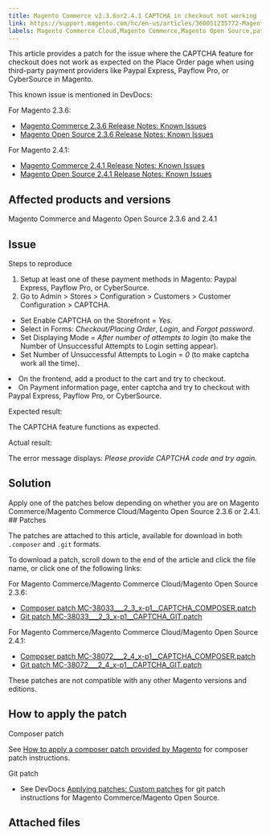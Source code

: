 ```yaml
---
title: Magento Commerce v2.3.6or2.4.1 CAPTCHA in checkout not working
link: https://support.magento.com/hc/en-us/articles/360051235772-Magento-Commerce-v2-3-6-2-4-1-CAPTCHA-in-checkout-not-working
labels: Magento Commerce Cloud,Magento Commerce,Magento Open Source,patch,order,PayPal Express Checkout,2.3.6,2.4.1,CyberSource,PayFlow Pro,CAPTCHA
---
```


This article provides a patch for the issue where the CAPTCHA feature for checkout does not work as expected on the Place Order page when using third-party payment providers like Paypal Express, Payflow Pro, or CyberSource in Magento.

This known issue is mentioned in DevDocs:

For Magento 2.3.6:

* [Magento Commerce 2.3.6 Release Notes: Known Issues](https://devdocs.magento.com/guides/v2.3/release-notes/commerce-2-3-6.html#known-issues)
* [Magento Open Source 2.3.6 Release Notes: Known Issues](https://devdocs.magento.com/guides/v2.3/release-notes/open-source-2-3-6.html#known-issues)

For Magento 2.4.1:

* [Magento Commerce 2.4.1 Release Notes: Known Issues](https://devdocs.magento.com/guides/v2.4/release-notes/commerce-2-4-1.html#known-issues)
* [Magento Open Source 2.4.1 Release Notes: Known Issues](https://devdocs.magento.com/guides/v2.4/release-notes/open-source-2-4-1.html#known-issues)

## Affected products and versions

Magento Commerce and Magento Open Source 2.3.6 and 2.4.1

## Issue

Steps to reproduce

1. Setup at least one of these payment methods in Magento: Paypal Express, Payflow Pro, or CyberSource.
1. Go to Admin > Stores > Configuration > Customers > Customer Configuration > CAPTCHA.

* Set Enable CAPTCHA on the Storefront = _Yes_.
* Select in Forms: _Checkout/Placing Order_, _Login_, and _Forgot password_.
* Set Displaying Mode = _After number of attempts to login_ (to make the Number of Unsuccessful Attempts to Login setting appear).
* Set Number of Unsuccessful Attempts to Login = _0_ (to make captcha work all the time).

<li>On the frontend, add a product to the cart and try to checkout.</li>
<li>On Payment information page, enter captcha and try to checkout with Paypal Express, Payflow Pro, or CyberSource.</li>

Expected result:

The CAPTCHA feature functions as expected.

Actual result:

The error message displays: _Please provide CAPTCHA code and try again._

## Solution

Apply one of the patches below depending on whether you are on Magento Commerce/Magento Commerce Cloud/Magento Open Source 2.3.6 or 2.4.1. ## Patches

The patches are attached to this article, available for download in both `` .composer `` and `` .git `` formats.

To download a patch, scroll down to the end of the article and click the file name, or click one of the following links:

For Magento Commerce/Magento Commerce Cloud/Magento Open Source 2.3.6:

* [Composer patch MC-38033\_\_\_2\_3\_x-p1\_\_CAPTCHA\_COMPOSER.patch](https://support.magento.com/hc/en-us/article_attachments/360074568351/MC-38033___2_3_x-p1__CAPTCHA_COMPOSER.patch)
* [Git patch MC-38033\_\_\_2\_3\_x-p1\_\_CAPTCHA\_GIT.patch](https://support.magento.com/hc/en-us/article_attachments/360074377532/MC-38033___2_3_x-p1__CAPTCHA_GIT.patch)

For Magento Commerce/Magento Commerce Cloud/Magento Open Source 2.4.1:

* [Composer patch MC-38072\_\_\_2\_4\_x-p1\_\_CAPTCHA\_COMPOSER.patch](https://support.magento.com/hc/en-us/article_attachments/360074377552/MC-38072___2_4_x-p1__CAPTCHA_COMPOSER.patch)
* [Git patch MC-38072\_\_\_2\_4\_x-p1\_\_CAPTCHA\_GIT.patch](https://support.magento.com/hc/en-us/article_attachments/360074568371/MC-38072___2_4_x-p1__CAPTCHA_GIT.patch)

These patches are not compatible with any other Magento versions and editions.

## How to apply the patch

Composer patch

See [How to apply a composer patch provided by Magento](https://support.magento.com/hc/en-us/articles/360028367731) for composer patch instructions.

Git patch

* See DevDocs [Applying patches: Custom patches](https://devdocs.magento.com/guides/v2.4/comp-mgr/patching.html#custom-patches) for git patch instructions for Magento Commerce/Magento Open Source.

## Attached files